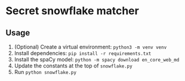 # Secret snowflake matcher

## Usage

1. (Optional) Create a virtual environment: `python3 -m venv venv`
1. Install dependencies: `pip install -r requirements.txt`
1. Install the spaCy model: `python -m spacy download en_core_web_md`
1. Update the constants at the top of `snowflake.py`
1. Run `python snowflake.py`